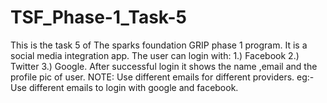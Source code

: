 # TSF_Phase-1_Task-5
This is the task 5 of The sparks foundation GRIP phase 1 program.
It is a social media integration app.
The user can login with:
1.) Facebook
2.) Twitter
3.) Google.
After successful login it shows the name ,email and the profile pic of user.
NOTE: Use different emails for different providers.
eg:- Use different emails to login with google and facebook. 
